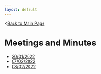 ```yaml
---
layout: default
---
```


<[Back to Main Page](../index.html)

# Meetings and Minutes
- [30/01/2022](./22-01-30.html)
- [07/02/2022](./22-02-07.html)
- [08/02/2022](./22-02-08.html)
